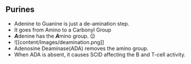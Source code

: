 ## Purines
+ Adenine to Guanine is just a de-amination step.  
+ It goes from Amino to a Carbonyl Group
+ ***A***denine has the ***A***mino group. 😉
+ ![[content/Images/deamination.png]]
+ Adenosine Deaminase(ADA) removes the amino group.
+ When ADA is absent, it causes SCID affecting the B and T-cell activity.